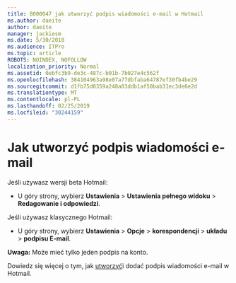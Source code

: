 ```yaml
---
title: 8000047 jak utworzyć podpis wiadomości e-mail w Hotmail
ms.author: daeite
author: daeite
manager: jackiesm
ms.date: 5/30/2018
ms.audience: ITPro
ms.topic: article
ROBOTS: NOINDEX, NOFOLLOW
localization_priority: Normal
ms.assetid: 0ebfc3b9-de3c-487c-b01b-7b027e4c562f
ms.openlocfilehash: 384104963a98e07a77dbfaba64787ef30fb4be29
ms.sourcegitcommit: d1fb75d8359a248a03ddb1af50bab31ec3de6e2d
ms.translationtype: MT
ms.contentlocale: pl-PL
ms.lasthandoff: 02/25/2019
ms.locfileid: "30244159"
---
```

# <a name="how-to-create-an-email-signature"></a>Jak utworzyć podpis wiadomości e-mail

Jeśli używasz wersji beta Hotmail:
  
- U góry strony, wybierz **Ustawienia** \> **Ustawienia pełnego widoku** \> **Redagowanie i odpowiedzi**. 
    
Jeśli używasz klasycznego Hotmail:
  
- U góry strony, wybierz **Ustawienia** \> **Opcje** \> **korespondencji** \> **układu** \> **podpisu E-mail**. 
    
 **Uwaga:** Może mieć tylko jeden podpis na konto. 
  
Dowiedz się więcej o tym, jak [utworzyć](https://go.microsoft.com/fwlink/p/?linkid=2001404&amp;clcid=0x409)i dodać podpis wiadomości e-mail w Hotmail.
  

